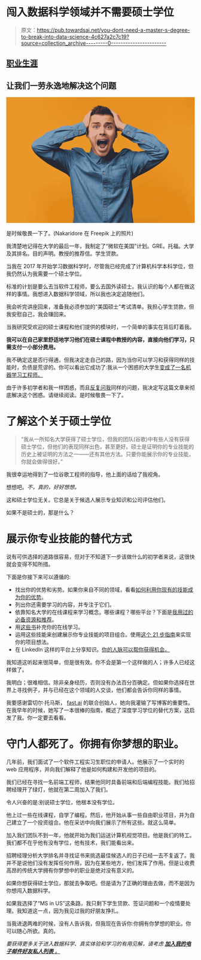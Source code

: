 # 闯入数据科学领域并不需要硕士学位

> 原文：<https://pub.towardsai.net/you-dont-need-a-master-s-degree-to-break-into-data-science-4c627a2c7c19?source=collection_archive---------0----------------------->

## [职业生涯](https://towardsai.net/p/category/careers)

## 让我们一劳永逸地解决这个问题

![](img/eb834b34962054085f366f5e18518798.png)

是时候敬畏一下了。(Nakaridore 在 Freepik 上的照片)

我清楚地记得在大学的最后一年，我制定了“微软在美国”计划。GRE。托福。大学及其排名。目的声明。教授的推荐信。学生贷款。

当我在 2017 年开始学习数据科学时，尽管我已经完成了计算机科学本科学位，但我仍然认为我需要一个硕士学位。

标准的计划是要么去当软件工程师，要么去国外读硕士。我认识的每个人都在做这样的事情。我想进入数据科学领域，所以我也决定追随他们。

我会听完讲座回来，准备我必须参加的“美国硕士”考试清单。我担心学生贷款，但我安慰自己，我会赚回来。

当我研究受欢迎的硕士课程和他们提供的模块时，一个简单的事实在背后盯着我。

**我可以在自己家里舒适地学习他们在硕士课程中教授的内容，直接向他们学习，只需支付一小部分费用。**

我不确定这是否行得通，但我决定走自己的路，因为当你可以学习和获得同样的技能时，负债是荒谬的。你可以看出它成功了:我从一个困惑的大学生[变成了一名机器学习工程师。](/how-i-went-from-being-a-confused-undergrad-to-an-experienced-machine-learning-engineer-5422d4a51a30)

由于许多初学者和我一样困惑，而且[反复问我](https://www.linkedin.com/in/arunn-thevapalan/)同样的问题，我决定写这篇文章来彻底解决这个困惑。请继续阅读。是时候敬畏一下了。

# 了解这个关于硕士学位

> “我从一所知名大学获得了硕士学位，但我的团队(谷歌)中有些人没有获得硕士学位，但他们的表现同样出色，甚至更好。硕士是证明你的专业技能的历史上被证明的方法之一——还有其他方法。只要你能展示你的专业技能，你就会做得很好。”

我很幸运地得到了一位谷歌工程师的指导，他上面的话给了我视角。

想想吧。*不，真的，好好想想。*

这和硕士学位无关。它总是关于候选人展示专业知识和公司评估他们。

如果不是硕士的，那是什么？

# 展示你专业技能的替代方式

说有可供选择的道路很容易，但对于不知道下一步该做什么的初学者来说，这很快就会变得不知所措。

下面是你接下来可以遵循的:

*   找出你的优势和劣势。如果你来自不同的领域，看看[如何利用你现有的技能成为你的优势](/switching-into-data-science-from-your-existing-career-cad074cf5694)。
*   列出你还需要学习的内容，并专注于它们。
*   依靠知名大学的在线课程来学习概念。哪些课程？哪些平台？下面是[我用过的必备资源和推荐](https://towardsdatascience.com/your-data-science-journey-kickstarts-here-9aa0253bd182)。
*   用[这些书](https://towardsdatascience.com/the-3-must-read-data-science-books-for-absolute-beginners-9391d05ab3f5)补充你的在线学习。
*   运用这些技能来创建展示你专业技能的项目组合。使用[这个 21 步指南](https://towardsdatascience.com/this-21-step-guide-will-help-implement-your-machine-learning-project-idea-ef5c085a9620)来实现你的项目想法。
*   在 LinkedIn 这样的平台上分享知识。[你的人脉可以帮你获得机会。](/you-will-never-succeed-if-you-keep-applying-for-jobs-online-1107ccbc9ac9)

我知道这听起来很简单，但是很有效。你不会是第一个这样做的人；许多人已经这样做了。

我明白；很难相信。除非亲身经历，否则没有办法百分百确定。但如果你选择在世界上寻找例子，并与已经在这个领域的人交谈，他们都会告诉你同样的事情。

我要感谢雷切尔·托马斯， [fast.ai](https://www.fast.ai/) 的联合创始人，她向我灌输了写博客的重要性。在我早年的时候，她写了一本很棒的指南，概述了深度学习学位的替代方案，这启发了我。你一定要去看看。

# 守门人都死了。你拥有你梦想的职业。

几年前，我们面试了一个软件工程实习生职位的申请人。他展示了一个实时的 web 应用程序，并向我们解释了他是如何构建和开发他的项目的。

我们已经在寻找一名前端工程师，结果他同时具备前端和后端编程技能。我们给招聘经理开了绿灯，他就在第二周加入了我们。

令人兴奋的是:别说硕士学位，他根本没有学位。

他上过一些在线课程，自学了编程。然后，他开始从事一些自由职业项目，并为自己建立了一个投资组合。他在采访中向我们展示了所有这些。就这么简单。

加入我们团队不到一年，他就开始为我们运送计算机视觉项目。他是我们的特工。我们都不在乎他有没有学位，他有技术，我们能看出来。

招聘经理分析大学排名并寻找证书来挑选最佳候选人的日子已经一去不复返了。我并不是说他们没有发挥任何作用，因为在某些地方，他们发挥了作用。但是让收费高昂的传统大学拥有你梦想中的职业是绝对没有意义的。

如果你想获得硕士学位，那就去争取吧。但是请为了正确的理由去做，而不是因为你想闯入数据科学。

如果我选择了“MS in US”这条路，我只剩下学生贷款、签证问题和一个疫情要处理。我知道这一点，因为我见过我的好朋友挣扎。

当我进退两难的时候，没有人告诉我，但我现在告诉你:你拥有你梦想的职业。你可以随心所欲。真的。

*要获得更多关于进入数据科学、真实体验和学习的有用见解，请考虑* [***加入我的电子邮件好友私人列表*** *。*](https://friends.arunnthevapalan.com/)